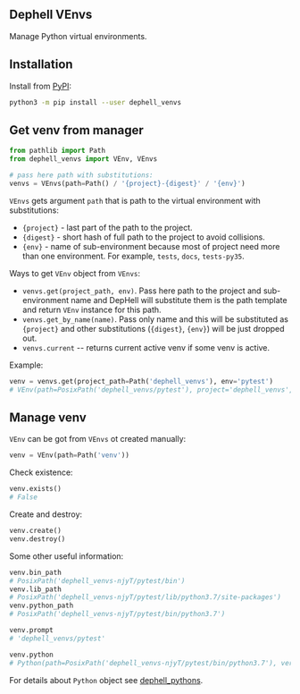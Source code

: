 ## Dephell VEnvs

Manage Python virtual environments.

## Installation

Install from [PyPI](https://pypi.org/project/dephell-pythons):

```bash
python3 -m pip install --user dephell_venvs
```

## Get venv from manager

```python
from pathlib import Path
from dephell_venvs import VEnv, VEnvs

# pass here path with substitutions:
venvs = VEnvs(path=Path() / '{project}-{digest}' / '{env}')
```

`VEnvs` gets argument `path` that is path to the virtual environment with substitutions:

+ `{project}` - last part of the path to the project.
+ `{digest}` - short hash of full path to the project to avoid collisions.
+ `{env}` - name of sub-environment because most of project need more than one environment. For example, `tests`, `docs`, `tests-py35`.

Ways to get `VEnv` object from `VEnvs`:

+ `venvs.get(project_path, env)`. Pass here path to the project and sub-environment name and DepHell will substitute them is the path template and return `VEnv` instance for this path.
+ `venvs.get_by_name(name)`. Pass only name and this will be substituted as `{project}` and other substitutions (`{digest}`, `{env}`) will be just dropped out.
+ `venvs.current` -- returns current active venv if some venv is active.

Example:

```python
venv = venvs.get(project_path=Path('dephell_venvs'), env='pytest')
# VEnv(path=PosixPath('dephell_venvs/pytest'), project='dephell_venvs', env='pytest')
```

## Manage venv

`VEnv` can be got from `VEnvs` ot created manually:

```python
venv = VEnv(path=Path('venv'))
```

Check existence:

```python
venv.exists()
# False
```

Create and destroy:

```python
venv.create()
venv.destroy()
```

Some other useful information:

```python
venv.bin_path
# PosixPath('dephell_venvs-njyT/pytest/bin')
venv.lib_path
# PosixPath('dephell_venvs-njyT/pytest/lib/python3.7/site-packages')
venv.python_path
# PosixPath('dephell_venvs-njyT/pytest/bin/python3.7')

venv.prompt
# 'dephell_venvs/pytest'

venv.python
# Python(path=PosixPath('dephell_venvs-njyT/pytest/bin/python3.7'), version='3.7.0', implementation='python', abstract=False)
```

For details about `Python` object see [dephell_pythons](https://github.com/dephell/dephell_pythons).
